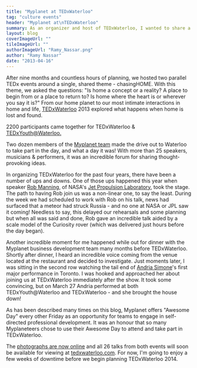 ```yaml
---
title: "Myplanet at TEDxWaterloo"
tag: "culture events"
header: "Myplanet at\nTEDxWaterloo"
summary: As an organizer and host of TEDxWaterloo, I wanted to share a few of the moments that made this year's event so memorable.
layout: blog
coverImageUrl: ""
tileImageUrl: ""
authorImageUrl: "Ramy_Nassar.png"
author: "Ramy Nassar"
date: "2013-04-16"
---
```


After nine months and countless hours of planning, we hosted two parallel TEDx events around a single, shared theme - chasingHOME. With this theme, we asked the questions: "Is home a concept or a reality? A place to begin from or a place to return to? Is home where the heart is or wherever you say it is?" From our home planet to our most intimate interactions in home and life, [TEDxWaterloo](http://tedxwaterloo.com/) 2013 explored what happens when home is lost and found. 

2200 participants came together for TEDxWaterloo &amp; [TEDxYouth@Waterloo.](http://tedxwaterloo.com/tedxyouthwaterloo/)

Two dozen members of the [Myplanet team](http://myplanetdigital.com/about/our-story) made the drive out to Waterloo to take part in the day, and what a day it was! With more than 25 speakers, musicians &amp; performers, it was an incredible forum for sharing thought-provoking ideas. 

In organizing TEDxWaterloo for the past four years, there have been a number of ups and downs. One of those ups happened this year when speaker [Rob Manning](http://tedxwaterloo.com/speaker/manning), of NASA's [Jet Propulsion Laboratory](http://www.jpl.nasa.gov/), took the stage. The path to having Rob join us was a non-linear one, to say the least. During the week we had scheduled to work with Rob on his talk, news had surfaced that a meteor had struck Russia - and no one at NASA or JPL saw it coming! Needless to say, this delayed our rehearsals and some planning but when all was said and done, Rob gave an incredible talk aided by a scale model of the Curiosity rover (which was delivered just hours before the day began). 

Another incredible moment for me happened while out for dinner with the Myplanet business development team many months before TEDxWaterloo. Shortly after dinner, I heard an incredible voice coming from the venue located at the restaurant and decided to investigate. Just moments later, I was sitting in the second row watching the tail end of [Andria Simone](http://www.andriasimone.com/)'s first major performance in Toronto. I was hooked and approached her about joining us at TEDxWaterloo immediately after the show. It took some convincing, but on March 27 Andria performed at both TEDxYouth@Waterloo and TEDxWaterloo - and she brought the house down! 

As has been described many times on this blog, Myplanet offers "Awesome Day" every other Friday as an opportunity for teams to engage in self-directed professional development. It was an honour that so many Myplaneteers chose to use their Awesome Day to attend and take part in TEDxWaterloo.

The [photographs are now online](http://www.flickr.com/photos/tedxwaterloo/sets/72157633210117765/) and all 26 talks from both events will soon be available for viewing at [tedxwaterloo.com](http://www.tedxwaterloo.com/). For now, I'm going to enjoy a few weeks of downtime before we begin planning TEDxWaterloo 2014. 
